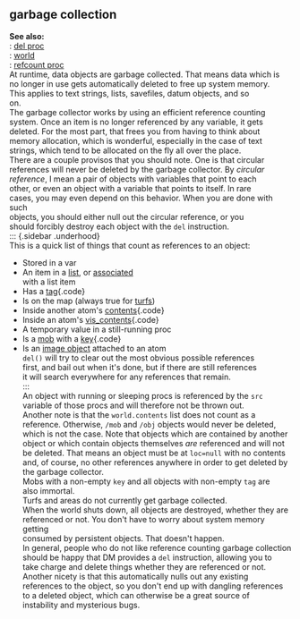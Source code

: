 ## garbage collection    
**See also:**    
:   [del proc](/proc/del)    
:   [world](/world)    
:   [refcount proc](/proc/refcount)    
At runtime, data objects are garbage collected. That means data which is    
no longer in use gets automatically deleted to free up system memory.    
This applies to text strings, lists, savefiles, datum objects, and so    
on.    
The garbage collector works by using an efficient reference counting    
system. Once an item is no longer referenced by any variable, it gets    
deleted. For the most part, that frees you from having to think about    
memory allocation, which is wonderful, especially in the case of text    
strings, which tend to be allocated on the fly all over the place.    
There are a couple provisos that you should note. One is that circular    
references will never be deleted by the garbage collector. By *circular    
reference*, I mean a pair of objects with variables that point to each    
other, or even an object with a variable that points to itself. In rare    
cases, you may even depend on this behavior. When you are done with such    
objects, you should either null out the circular reference, or you    
should forcibly destroy each object with the `del` instruction.    
::: {.sidebar .underhood}    
This is a quick list of things that count as references to an object:    
-   Stored in a var    
-   An item in a [list](/list), or [associated](/list/associations)    
    with a list item    
-   Has a [tag](/datum/var/tag){.code}    
-   Is on the map (always true for [turfs](/turf))    
-   Inside another atom\'s [contents](/atom/var/contents){.code}    
-   Inside an atom\'s [vis_contents](/atom/var/vis_contents){.code}    
-   A temporary value in a still-running proc    
-   Is a [mob](/mob) with a [key](/mob/var/key){.code}    
-   Is an [image object](/image) attached to an atom    
`del()` will try to clear out the most obvious possible references    
first, and bail out when it\'s done, but if there are still references    
it will search everywhere for any references that remain.    
:::    
An object with running or sleeping procs is referenced by the `src`    
variable of those procs and will therefore not be thrown out.    
Another note is that the `world.contents` list does not count as a    
reference. Otherwise, `/mob` and `/obj` objects would never be deleted,    
which is not the case. Note that objects which are contained by another    
object or which contain objects themselves *are* referenced and will not    
be deleted. That means an object must be at `loc=null` with no contents    
and, of course, no other references anywhere in order to get deleted by    
the garbage collector.    
Mobs with a non-empty `key` and all objects with non-empty `tag` are    
also immortal.    
Turfs and areas do not currently get garbage collected.    
When the world shuts down, all objects are destroyed, whether they are    
referenced or not. You don\'t have to worry about system memory getting    
consumed by persistent objects. That doesn\'t happen.    
In general, people who do not like reference counting garbage collection    
should be happy that DM provides a `del` instruction, allowing you to    
take charge and delete things whether they are referenced or not.    
Another nicety is that this automatically nulls out any existing    
references to the object, so you don\'t end up with dangling references    
to a deleted object, which can otherwise be a great source of    
instability and mysterious bugs.  